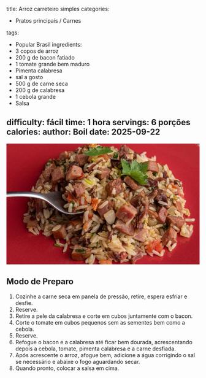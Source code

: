 title: Arroz carreteiro simples
categories:
  - Pratos principais / Carnes

tags:
  - Popular Brasil
ingredients:
  - 3 copos de arroz
  - 200 g de bacon fatiado
  - 1 tomate grande bem maduro
  - Pimenta calabresa
  - sal a gosto
  - 500 g de carne seca
  - 200 g de calabresa
  - 1 cebola grande
  - Salsa

difficulty: fácil
time: 1 hora
servings: 6 porções
calories: 
author: Boil
date: 2025-09-22
---
![Acarajé](/images/arroz_carreteiro_simples.jpg)

## Modo de Preparo
1. Cozinhe a carne seca em panela de pressão, retire, espera esfriar e desfie.
2. Reserve.
3. Retire a pele da calabresa e corte em cubos juntamente com o bacon.
4. Corte o tomate em cubos pequenos sem as sementes bem como a cebola.
5. Reserve.
6. Refogue o bacon e a calabresa até ficar bem dourada, acrescentando depois a cebola, tomate, pimenta calabresa e a carne desfiada.
7. Após acrescente o arroz, afogue bem, adicione a água corrigindo o sal se necessário e abaixe o fogo aguardando secar.
8. Quando pronto, colocar a salsa em cima.